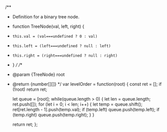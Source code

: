 /**
 * Definition for a binary tree node.
 * function TreeNode(val, left, right) {
 *     this.val = (val===undefined ? 0 : val)
 *     this.left = (left===undefined ? null : left)
 *     this.right = (right===undefined ? null : right)
 * }
 */
/**
 * @param {TreeNode} root
 * @return {number[][]}
 */
var levelOrder = function(root) {
    const ret = [];
    if (!root) return ret;

    let queue = [root];
    while(queue.length > 0) {
        let len = queue.length;
        ret.push([]);
        for (let i = 0; i < len; i++) {
            let temp = queue.shift();
            ret[ret.length - 1].push(temp.val);
            if (temp.left) queue.push(temp.left);
            if (temp.right) queue.push(temp.right);
        }
    }

    return ret;
};